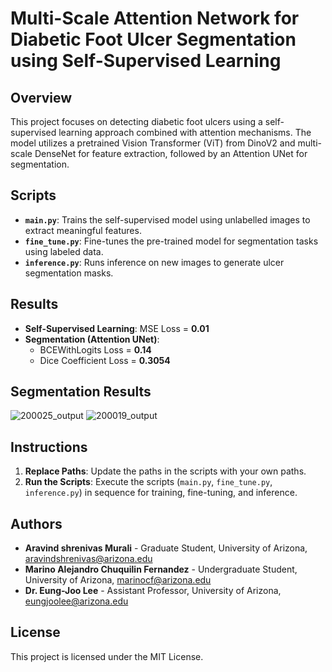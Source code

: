 # Multi-Scale Attention Network for Diabetic Foot Ulcer Segmentation using Self-Supervised Learning

## Overview

This project focuses on detecting diabetic foot ulcers using a self-supervised learning approach combined with attention mechanisms. The model utilizes a pretrained Vision Transformer (ViT) from DinoV2 and multi-scale DenseNet for feature extraction, followed by an Attention UNet for segmentation.

## Scripts

- **`main.py`**: Trains the self-supervised model using unlabelled images to extract meaningful features.
- **`fine_tune.py`**: Fine-tunes the pre-trained model for segmentation tasks using labeled data.
- **`inference.py`**: Runs inference on new images to generate ulcer segmentation masks.

## Results

- **Self-Supervised Learning**: MSE Loss = **0.01**
- **Segmentation (Attention UNet)**:
  - BCEWithLogits Loss = **0.14**
  - Dice Coefficient Loss = **0.3054**

## Segmentation Results

![200025_output](https://github.com/user-attachments/assets/49a60625-f26b-4a6b-898d-62baf2233ece)
![200019_output](https://github.com/user-attachments/assets/02f22cc5-cf19-4da0-bd1a-66d29ffabc8b)

## Instructions

1. **Replace Paths**: Update the paths in the scripts with your own paths.
2. **Run the Scripts**: Execute the scripts (`main.py`, `fine_tune.py`, `inference.py`) in sequence for training, fine-tuning, and inference.

## Authors

- **Aravind shrenivas Murali** - Graduate Student, University of Arizona, aravindshrenivas@arizona.edu
- **Marino Alejandro Chuquilin Fernandez** - Undergraduate Student, University of Arizona, marinocf@arizona.edu
- **Dr. Eung-Joo Lee** - Assistant Professor, University of Arizona, eungjoolee@arizona.edu

## License

This project is licensed under the MIT License.
